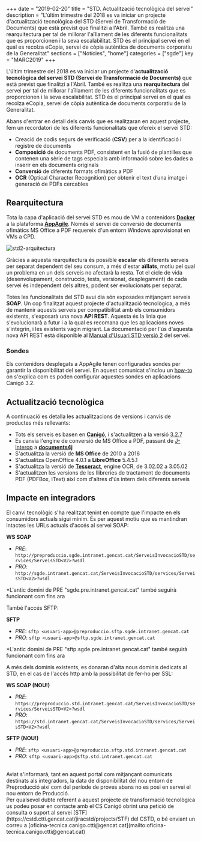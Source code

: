 +++
date        = "2019-02-20"
title       = "STD. Actualització tecnològica del servei"
description = "L'últim trimestre del 2018 es va iniciar un projecte d'actualització tecnològica del STD (Servei de Transformació de Documents) que està previst que finalitzi a l'Abril. També es realitza una rearquitectura per tal de millorar l'aïllament de les diferents funcionalitats que es proporcionen i la seva escalabilitat. STD és el principal servei en el qual es recolza eCopia, servei de còpia autèntica de documents corporatiu de la Generalitat"
sections    = ["Notícies", "home"]
categories  = ["sgde"]
key         = "MARC2019"
+++

L'últim trimestre del 2018 es va iniciar un projecte d'**actualització tecnològica del servei STD (Servei de Transformació de Documents)** que està previst que finalitzi a l'Abril. També es realitza una **rearquitectura** del servei per tal de millorar l'aïllament de les diferents funcionalitats que es proporcionen i la seva escalabilitat. STD és el principal servei en el qual es recolza eCopia, servei de còpia autèntica de documents corporatiu de la Generalitat.

Abans d'entrar en detall dels canvis que es realitzaran en aquest projecte, fem un recordatori de les diferents funcionalitats que ofereix el servei STD:

* Creació de codis segurs de verificació (**CSV**) per a la identificació i registre de documents
* **Composició** de documents PDF, consistent en la fusió de plantilles que contenen una sèrie de tags especials
amb informació sobre les dades a inserir en els documents originals
* **Conversió** de diferents formats ofimàtics a PDF
* **OCR** (Optical Character Recognition) per obtenir el text d’una imatge i generació de PDFs cercables

## Rearquitectura

Tota la capa d'aplicació del servei STD es mou de VM a contenidors [**Docker**](https://canigo.ctti.gencat.cat/cloud/cataleg/#contenidors-docker) a la plataforma [**AppAgile**](https://canigo.ctti.gencat.cat/cloud-caas/contenidors_appagile/). Només el servei de conversió de documents ofimàtics MS Office a PDF requereix d'un entorn Windows aprovisionat en VMs a CPD.

![std2-arquitectura](/images/news/std2-arquitectura.PNG)

Gràcies a aquesta rearquitectura és possible **escalar** els diferents serveis per separat dependent del seu consum, a més d'estar **aïllats**, motiu pel qual un problema en un dels serveis no afectarà la resta. Tot el cicle de vida (desenvolupament, construcció, tests, versionat, desplegament) de cada servei és independent dels altres, podent ser evolucionats per separat.

Totes les funcionalitats del STD avui dia són exposades mitjançant serveis **SOAP**. Un cop finalitzat aquest projecte d'actualització tecnològica, a més de mantenir aquests serveis per compatibilitat amb els consumidors existents, s'exposarà una nova **API REST**. Aquesta és la línia que s'evolucionarà a futur i a la qual es recomana que les aplicacions noves s'integrin, i les existents vagin migrant. La documentació per l'ús d'aquesta nova API REST està disponible al [Manual d'Usuari STD versió 2](/related/sgde/CSCanigo.MU.P00.E01_manual_usuari_STD2_1.2.pdf) del servei.

### Sondes

Els contenidors desplegats a AppAgile tenen configurades sondes per garantir la disponibilitat del servei. En aquest comunicat s'inclou un [how-to](https://canigo.ctti.gencat.cat/howtos/2019-03-HowTo-Definicio-sondes-aplicacions-Canigo-AppAgile/) on s'explica com es poden configurar aquestes sondes en aplicacions Canigó 3.2.

## Actualització tecnològica

A continuació es detalla les actualitzacions de versions i canvis de productes més rellevants:

* Tots els serveis es basen en [**Canigó**](https://canigo.ctti.gencat.cat/canigo/), i s'actualitzen a la versió [3.2.7](https://canigo.ctti.gencat.cat/plataformes/canigo/roadmap/)
* Es canvia l'engine de conversió de MS Office a PDF, passant de [J-Interop](http://www.j-interop.org/) a [**documents4j**](https://documents4j.com/)
* S'actualitza la versió de **MS Office** de 2010 a 2016
* S'actualitza OpenOffice 4.0.1 a **LibreOffice** 5.4.5.1
* S'actualitza la versió de [**Tesseract**](https://opensource.google.com/projects/tesseract), engine OCR, de 3.02.02 a 3.05.02
* S'actualitzen les versions de les llibreries de tractament de documents PDF (PDFBox, iText) així com d'altres d'ús intern dels diferents serveis

## Impacte en integradors

El canvi tecnològic s'ha realitzat tenint en compte que l'impacte en els consumidors actuals sigui mínim. És per aquest motiu que es mantindran intactes les URLs actuals d'accés al servei SOAP:

**WS SOAP**

* _PRE_: ```http://preproduccio.sgde.intranet.gencat.cat/ServeisInvocacioSTD/services/ServeisSTD<V2>?wsdl```
* _PRO_: ```http://sgde.intranet.gencat.cat/ServeisInvocacioSTD/services/ServeisSTD<V2>?wsdl```

*L'antic domini de PRE "sgde.pre.intranet.gencat.cat" també seguirà funcionant com fins ara

També l'accés SFTP:

**SFTP**

* _PRE_: ```sftp <usuari-app>@preproduccio.sftp.sgde.intranet.gencat.cat```
* _PRO_: ```sftp <usuari-app>@sftp.sgde.intranet.gencat.cat```

*L'antic domini de PRE "sftp.sgde.pre.intranet.gencat.cat" també seguirà funcionant com fins ara

A més dels dominis existents, es donaran d'alta nous dominis dedicats al STD, en el cas de l'accés http amb la possibilitat de fer-ho per SSL:

**WS SOAP (NOU!)**

* _PRE_: ```https://preproduccio.std.intranet.gencat.cat/ServeisInvocacioSTD/services/ServeisSTD<V2>?wsdl```
* _PRO_: ```https://std.intranet.gencat.cat/ServeisInvocacioSTD/services/ServeisSTD<V2>?wsdl```

**SFTP (NOU!)**

* _PRE_: ```sftp <usuari-app>@preproduccio.sftp.std.intranet.gencat.cat```
* _PRO_: ```sftp <usuari-app>@sftp.std.intranet.gencat.cat```

<br />
Aviat s'informarà, tant en aquest portal com mitjançant comunicats destinats als integradors, la data de disponibilitat del nou entorn de Preproducció així com del període de proves abans no es posi en servei el nou entorn de Producció.

<br />
Per qualsevol dubte referent a aquest projecte de transformació tecnològica us podeu posar en contacte amb el CS Canigó obrint una petició de consulta o suport al servei [STF](https://cstd.ctti.gencat.cat/jiracstd/projects/STF) del CSTD, o bé enviant un correu a [oficina-tecnica.canigo.ctti@gencat.cat](mailto:oficina-tecnica.canigo.ctti@gencat.cat)

